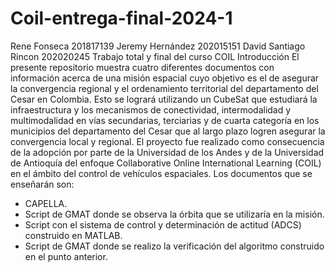 # Coil-entrega-final-2024-1
Rene Fonseca  201817139
Jeremy Hernández 202015151
David Santiago Rincon 202020245
Trabajo total y final del curso COIL
Introducción 
El presente repositorio muestra cuatro diferentes documentos con información acerca de una misión espacial cuyo objetivo es el de asegurar la convergencia regional y el ordenamiento territorial del departamento del Cesar en Colombia. Esto se logrará utilizando un CubeSat que estudiará la infraestructura y los mecanismos de conectividad, intermodalidad y multimodalidad en vías secundarias, terciarias y de cuarta categoría en los municipios del departamento del Cesar que al largo plazo logren asegurar la convergencia local y regional. El proyecto fue realizado como consecuencia de la adopción por parte de la Universidad de los Andes y de la Universidad de Antioquía del enfoque Collaborative Online International Learning (COIL) en el ámbito del control de vehículos espaciales. Los documentos que se enseñarán son:
-	CAPELLA.
-	Script de GMAT donde se observa la órbita que se utilizaría en la misión.
-	Script con el sistema de control y determinación de actitud (ADCS) construido en MATLAB.
-	Script de GMAT donde se realizo la verificación del algoritmo construido en el punto anterior. 
